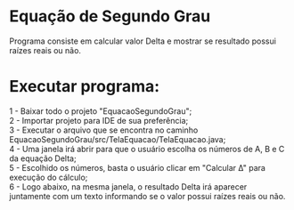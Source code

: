 # Equação de Segundo Grau

Programa consiste em calcular valor Delta e mostrar se resultado possui raízes reais ou não.


# Executar programa:

1 - Baixar todo o projeto "EquacaoSegundoGrau";<br/>
2 - Importar projeto para IDE de sua preferência;<br/>
3 - Executar o arquivo que se encontra no caminho EquacaoSegundoGrau/src/TelaEquacao/TelaEquacao.java;<br/>
4 - Uma janela irá abrir para que o usuário escolha os números de A, B e C da equação Delta;<br/>
5 - Escolhido os números, basta o usuário clicar em "Calcular <html>&Delta;</html>" para execução do cálculo;<br/>
6 - Logo abaixo, na mesma janela, o resultado Delta irá aparecer juntamente com um texto informando se o valor possui raízes reais ou não.

